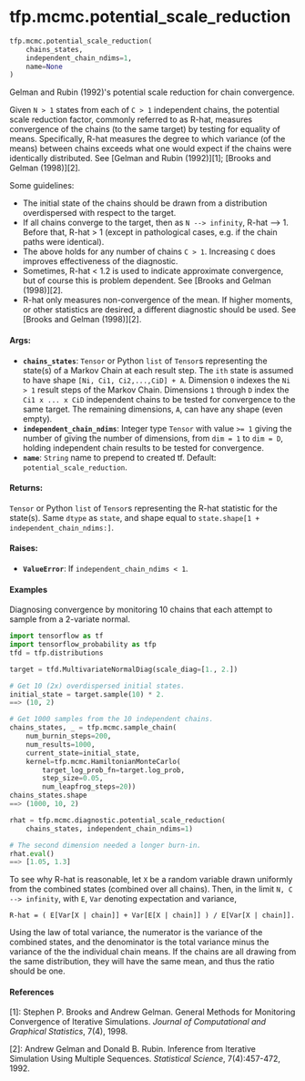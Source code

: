 <div itemscope itemtype="http://developers.google.com/ReferenceObject">
<meta itemprop="name" content="tfp.mcmc.potential_scale_reduction" />
</div>

# tfp.mcmc.potential_scale_reduction

``` python
tfp.mcmc.potential_scale_reduction(
    chains_states,
    independent_chain_ndims=1,
    name=None
)
```

Gelman and Rubin (1992)'s potential scale reduction for chain convergence.

Given `N > 1` states from each of `C > 1` independent chains, the potential
scale reduction factor, commonly referred to as R-hat, measures convergence of
the chains (to the same target) by testing for equality of means.
Specifically, R-hat measures the degree to which variance (of the means)
between chains exceeds what one would expect if the chains were identically
distributed. See [Gelman and Rubin (1992)][1]; [Brooks and Gelman (1998)][2].

Some guidelines:

* The initial state of the chains should be drawn from a distribution
  overdispersed with respect to the target.
* If all chains converge to the target, then as `N --> infinity`, R-hat --> 1.
  Before that, R-hat > 1 (except in pathological cases, e.g. if the chain
  paths were identical).
* The above holds for any number of chains `C > 1`.  Increasing `C` does
  improves effectiveness of the diagnostic.
* Sometimes, R-hat < 1.2 is used to indicate approximate convergence, but of
  course this is problem dependent. See [Brooks and Gelman (1998)][2].
* R-hat only measures non-convergence of the mean. If higher moments, or
  other statistics are desired, a different diagnostic should be used. See
  [Brooks and Gelman (1998)][2].

#### Args:

* <b>`chains_states`</b>:  `Tensor` or Python `list` of `Tensor`s representing the
    state(s) of a Markov Chain at each result step.  The `ith` state is
    assumed to have shape `[Ni, Ci1, Ci2,...,CiD] + A`.
    Dimension `0` indexes the `Ni > 1` result steps of the Markov Chain.
    Dimensions `1` through `D` index the `Ci1 x ... x CiD` independent
    chains to be tested for convergence to the same target.
    The remaining dimensions, `A`, can have any shape (even empty).
* <b>`independent_chain_ndims`</b>: Integer type `Tensor` with value `>= 1` giving the
    number of giving the number of dimensions, from `dim = 1` to `dim = D`,
    holding independent chain results to be tested for convergence.
* <b>`name`</b>: `String` name to prepend to created tf.  Default:
    `potential_scale_reduction`.


#### Returns:

`Tensor` or Python `list` of `Tensor`s representing the R-hat statistic for
the state(s).  Same `dtype` as `state`, and shape equal to
`state.shape[1 + independent_chain_ndims:]`.


#### Raises:

* <b>`ValueError`</b>:  If `independent_chain_ndims < 1`.

#### Examples

Diagnosing convergence by monitoring 10 chains that each attempt to
sample from a 2-variate normal.

```python
import tensorflow as tf
import tensorflow_probability as tfp
tfd = tfp.distributions

target = tfd.MultivariateNormalDiag(scale_diag=[1., 2.])

# Get 10 (2x) overdispersed initial states.
initial_state = target.sample(10) * 2.
==> (10, 2)

# Get 1000 samples from the 10 independent chains.
chains_states, _ = tfp.mcmc.sample_chain(
    num_burnin_steps=200,
    num_results=1000,
    current_state=initial_state,
    kernel=tfp.mcmc.HamiltonianMonteCarlo(
        target_log_prob_fn=target.log_prob,
        step_size=0.05,
        num_leapfrog_steps=20))
chains_states.shape
==> (1000, 10, 2)

rhat = tfp.mcmc.diagnostic.potential_scale_reduction(
    chains_states, independent_chain_ndims=1)

# The second dimension needed a longer burn-in.
rhat.eval()
==> [1.05, 1.3]
```

To see why R-hat is reasonable, let `X` be a random variable drawn uniformly
from the combined states (combined over all chains).  Then, in the limit
`N, C --> infinity`, with `E`, `Var` denoting expectation and variance,

```R-hat = ( E[Var[X | chain]] + Var[E[X | chain]] ) / E[Var[X | chain]].```

Using the law of total variance, the numerator is the variance of the combined
states, and the denominator is the total variance minus the variance of the
the individual chain means.  If the chains are all drawing from the same
distribution, they will have the same mean, and thus the ratio should be one.

#### References

[1]: Stephen P. Brooks and Andrew Gelman. General Methods for Monitoring
     Convergence of Iterative Simulations. _Journal of Computational and
     Graphical Statistics_, 7(4), 1998.

[2]: Andrew Gelman and Donald B. Rubin. Inference from Iterative Simulation
     Using Multiple Sequences. _Statistical Science_, 7(4):457-472, 1992.